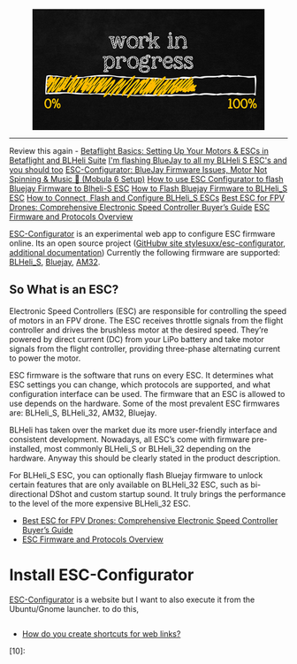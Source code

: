 <!--
Maintainer:   jeffskinnerbox@yahoo.com / www.jeffskinnerbox.me
Version:      0.0.0
-->


<div align="center">
<img src="https://raw.githubusercontent.com/jeffskinnerbox/blog/main/content/images/banners-bkgrds/work-in-progress.jpg" title="These materials require additional work and are not ready for general use." align="center" width=420px height=219px>
</div>


-----


Review this again -  [Betaflight Basics: Setting Up Your Motors & ESCs in Betaflight and BLHeli Suite](https://www.youtube.com/watch?v=mMn4IoVVuGc)
[I'm flashing BlueJay to all my BLHeli S ESC's and you should too](https://www.youtube.com/watch?v=yEDhnBUFQNI)
[ESC-Configurator: BlueJay Firmware Issues, Motor Not Spinning & Music 🎵 (Mobula 6 Setup)](https://www.youtube.com/watch?v=7HfyztXcnP0)
[How to use ESC Configurator to flash Bluejay Firmware to Blheli-S ESC](https://www.youtube.com/watch?v=FskVQbtNVSQ)
[How to Flash Bluejay Firmware to BLHeli_S ESC](https://oscarliang.com/bluejay-blheli-s/)
[How to Connect, Flash and Configure BLHeli_S ESCs](https://oscarliang.com/connect-flash-blheli-s-esc/)
[Best ESC for FPV Drones: Comprehensive Electronic Speed Controller Buyer’s Guide](https://oscarliang.com/esc/)
[ESC Firmware and Protocols Overview](https://oscarliang.com/esc-firmware-protocols/)





[ESC-Configurator][01] is an experimental web app to configure ESC firmware online.
Its an open source project ([GitHubw site stylesuxx/esc-configurator][02], [additional documentation][03])
Currently the following firmware are supported:
[BLHeli_S](https://github.com/bitdump/BLHeli),
[Bluejay](https://github.com/bird-sanctuary/bluejay),
[AM32](https://github.com/AlkaMotors/AM32-MultiRotor-ESC-firmware).

## So What is an ESC?
Electronic Speed Controllers (ESC) are responsible for controlling the speed of motors in an FPV drone.
The ESC receives throttle signals from the flight controller and drives the brushless motor at the desired speed.
They’re powered by direct current (DC) from your LiPo battery
and take motor signals from the flight controller, providing three-phase alternating current to power the motor.

ESC firmware is the software that runs on every ESC.
It determines what ESC settings you can change, which protocols are supported,
and what configuration interface can be used.
The firmware that an ESC is allowed to use depends on the hardware.
Some of the most prevalent ESC firmwares are:
BLHeli_S, BLHeli_32, AM32, Bluejay.

BLHeli has taken over the market due its more user-friendly interface and consistent development.
Nowadays, all ESC’s come with firmware pre-installed, most commonly BLHeli_S or BLHeli_32 depending on the hardware.
Anyway this should be clearly stated in the product description.

For BLHeli_S ESC, you can optionally flash Bluejay firmware to unlock certain features that are only available on BLHeli_32 ESC,
such as bi-directional DShot and custom startup sound.
It truly brings the performance to the level of the more expensive BLHeli_32 ESC.

* [Best ESC for FPV Drones: Comprehensive Electronic Speed Controller Buyer’s Guide](https://oscarliang.com/esc/)
* [ESC Firmware and Protocols Overview](https://oscarliang.com/esc-firmware-protocols/)

# Install ESC-Configurator
[ESC-Configurator][01] is a website but I want to also execute it from the Ubuntu/Gnome launcher.
to do this,



```bash

```

* [How do you create shortcuts for web links?](https://www.reddit.com/r/pop_os/comments/f3dxbe/how_do_you_create_shortcuts_for_web_links/)



[01]:https://esc-configurator.com/
[02]:https://github.com/stylesuxx/esc-configurator
[03]:https://brushlesswhoop.com/online-esc-configurator/
[04]:
[05]:
[06]:
[07]:
[08]:
[09]:
[10]:


